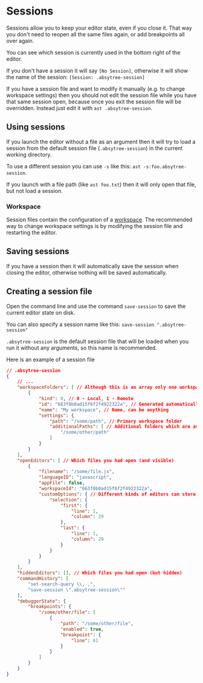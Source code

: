 # Sessions

Sessions allow you to keep your editor state, even if you close it. That way you don't need to reopen all the same files again, or add breakpoints all over again.

You can see which session is currently used in the bottom right of the editor.

If you don't have a session it will say `[No Session]`, otherwise it will show the name of the session:  `[Session: .absytree-session]`

If you have a session file and want to modify it manually (e.g. to change workspace settings) then you should not edit the session file while you have that same session open, because once you exit the session file will be overridden.
Instead just edit it with `ast .absytree-session`.

## Using sessions

If you launch the editor without a file as an argument then it will try to load a session from the default session file (`.absytree-session`) in the current working directory.

To use a different session you can use `-s` like this: `ast -s:foo.absytree-session`.

If you launch with a file path (like `ast foo.txt`) then it will only open that file, but not load a session.

### Workspace

Session files contain the configuration of a [workspace](workspaces.md). The recommended way to change workspace settings
is by modifying the session file and restarting the editor.

## Saving sessions

If you have a session then it will automatically save the session when closing the editor, otherwise nothing will be saved automatically.

## Creating a session file

Open the command line and use the command `save-session` to save the current editor state on disk.

You can also specify a session name like this: `save-session ".absytree-session"`

`.absytree-session` is the default session file that will be loaded when you run it without any arguments, so this name is recommended.

Here is an example of a session file
```json
// .absytree-session
{
    // ...
    "workspaceFolders": [ // Although this is an array only one workspace is supported.
        {
            "kind": 0, // 0 - Local, 1 - Remote
            "id": "663f8b0ad15f6f2f4922322a", // Generated automatically, but currently not really used
            "name": "My workspace", // Name, can be anything
            "settings": {
                "path": "/some/path", // Primary workspace folder
                "additionalPaths": [ // Additional folders which are available for e.g. choose-file command
                    "/some/other/path"
                ]
            }
        }
    ],
    "openEditors": [ // Which files you had open (and visible)
        {
            "filename": "/some/file.js",
            "languageID": "javascript",
            "appFile": false,
            "workspaceId": "663f8b0ad15f6f2f4922322a",
            "customOptions": { // Different kinds of editors can store their own state
                "selection": {
                    "first": {
                        "line": 1,
                        "column": 29
                    },
                    "last": {
                        "line": 1,
                        "column": 29
                    }
                }
            }
        }
    ],
    "hiddenEditors": [], // Which files you had open (but hidden)
    "commandHistory": [
        "set-search-query \\, ,",
        "save-session \".absytree-session\""
    ],
    "debuggerState": {
        "breakpoints": {
            "/some/other/file": [
                {
                    "path": "/some/other/file",
                    "enabled": true,
                    "breakpoint": {
                        "line": 61
                    }
                }
            ]
        }
    }
}
```
